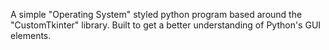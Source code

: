 A simple "Operating System" styled python program based around the "CustomTkinter" library. Built to get a better understanding of Python's GUI elements.
